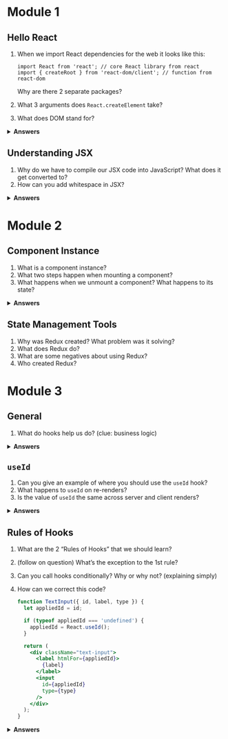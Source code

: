 # Module 1

## Hello React
1. When we import React dependencies for the web it looks like this:
    
    ```
    import React from 'react'; // core React library from react
    import { createRoot } from 'react-dom/client'; // function from react-dom
    ```
    
    Why are there 2 separate packages?
    
2. What 3 arguments does `React.createElement` take?
3. What does DOM stand for?

<details>
<summary><strong>Answers</strong></summary>

1. React is platform agnostic. There are different packages for different platforms. Each platform has its own “primitives” (eg web has div, p button, React Native has Text, View and Pressable)<br/>
2. (1) the type of element we want to create, (2) the properties we want this element to have, (3) the element’s contents (what the element should have as children)
`const element = React.createElement(
  'p',
  { id: 'hello' },
  'Hello World!'
);`
3. Document Object Model
</details>

## Understanding JSX
1. Why do we have to compile our JSX code into JavaScript? What does it get converted to?
2. How can you add whitespace in JSX?

<details>
<summary><strong>Answers</strong></summary>

1. JSX cannot be run in the browser. It’s usually compiled as part of a build step using a tool like Babel. The JSX we write gets converted into `React.createElement`
2. `{" "}`
</details>

# Module 2

## Component Instance
1. What is a component instance?
2. What two steps happen when mounting a component?
3. What happens when we unmount a component? What happens to its state?

<details>
<summary><strong>Answers</strong></summary>
1. a long lived object that holds contextual information about this particular instance of the component
2. (1) We evaluate the returned JSX and pass it onto React, so that React can create the corresponding DOM elements
(2) We create a component instance, a long-lived object that holds contextual information about this particular instance of the component
3. We destroy the component instance and **any stored state is lost forever**

</details>

## State Management Tools
1. Why was Redux created? What problem was it solving?
2. What does Redux do?
3. What are some negatives about using Redux? 
4. Who created Redux?

# Module 3

## General
1. What do hooks help us do? (clue: business logic)

<details>
<summary><strong>Answers</strong></summary>
Help us to package up and re-use business logic in our application
</details>

## `useId`
1. Can you give an example of where you should use the `useId` hook?
2. What happens to `useId` on re-renders? 
3. Is the value of `useId` the same across server and client renders?

<details>
<summary><strong>Answers</strong></summary>
1. A form component that has different inputs. For example, a `LoginForm` component with a username and password field. You can create an id with `useId` and then use that to generate ids for the two inputs: 
    
    ```jsx
    // Pluck this instance's unique ID from React
    const id = React.useId();
    
    // Create element IDs using this unique ID
    const usernameId = `${id}-username`;
    const passwordId = `${id}-password`;
    ```
    
2. The value stays the same. The value persists.
3. Yes. `useId` produces the same value across server and client renders.
</details>

## Rules of Hooks
1. What are the 2 “Rules of Hooks” that we should learn?
2. (follow on question) What’s the exception to the 1st rule?
3. Can you call hooks conditionally? Why or why not? (explaining simply)
4. How can we correct this code?

    ```jsx
    function TextInput({ id, label, type }) {
      let appliedId = id;
    
      if (typeof appliedId === 'undefined') {
        appliedId = React.useId();
      }
    
      return (
        <div className="text-input">
          <label htmlFor={appliedId}>
            {label}
          </label>
          <input
            id={appliedId}
            type={type}
          />
        </div>
      );
    }
    ```

<details>
<summary><strong>Answers</strong></summary>
  
1. (1) Hooks have to be called within the scope of a React application. We can’t call them outside of our React components. (2) We have to call our hooks at the top level of a component

2. Hooks can be called within custom hooks

3. No. Hooks cannot be called conditionally. React uses the order of the function calls to figure out which state to provide to each hook. If we render a component 100 times, it should call the exact same hooks in the exact same order. When we render a hook conditionally, we make it possible for the hooks to change from one render to another. 

4. You should make sure you are calling `useId` first, and then checking for an id. 

      ```jsx
      function TextInput({ id, label, type }) {
        // change the order of when you call useId, it should be first
      	let generatedId = React.useId();
        let appliedId = id || generatedId;
      
        return (
          <div className="text-input">
            <label htmlFor={appliedId}>
              {label}
            </label>
            <input
              id={appliedId}
              type={type}
            />
          </div>
        );
      }
      ```
</details>
